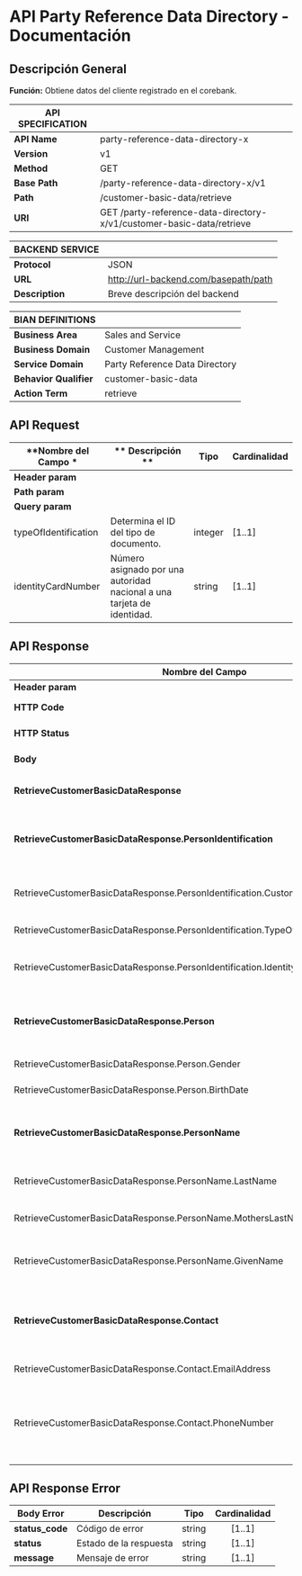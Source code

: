 # API Party Reference Data Directory - Documentación

## Descripción General
**Función:** Obtiene datos del cliente registrado en el corebank.


| **API SPECIFICATION** |                                                                           |
|-----------------------|---------------------------------------------------------------------------|
| **API Name**          | party-reference-data-directory-x                                      |
| **Version**           | v1                                                                            |
| **Method**            | GET                                                                          |
| **Base Path**         | /party-reference-data-directory-x/v1                                     |
| **Path**              | /customer-basic-data/retrieve                                                |
| **URI**               | GET /party-reference-data-directory-x/v1/customer-basic-data/retrieve        |


| **BACKEND SERVICE**|                                         |
|--------------------|-----------------------------------------|
| **Protocol**       | JSON                                    |
| **URL**            | http://url-backend.com/basepath/path    |
| **Description**    | Breve descripción del backend           |



| **BIAN DEFINITIONS**   |                                    |
|------------------------|------------------------------------|
| **Business Area**      | Sales and Service                  |
| **Business Domain**    | Customer Management                |
| **Service Domain**     | Party Reference Data Directory     |
| **Behavior Qualifier** | customer-basic-data                |
| **Action Term**        | retrieve                          |

## API Request

| **Nombre del Campo  *         | ** Descripción **                                                          | **Tipo**    | **Cardinalidad** |
|-------------------------------|----------------------------------------------------------------------------|-------------|------------------|
| **Header param**              |                                                                            |             |                  |
| **Path param**                |                                                                            |             |                  |
| **Query param**               |                                                                            |             |                  |
| typeOfIdentification          | Determina el ID del tipo de documento.                               | integer      | [1..1]           |
| identityCardNumber         | Número asignado por una autoridad nacional a una tarjeta de identidad.   | string      | [1..1]           |




## API Response

| **Nombre del Campo**                                                     | **Descripción**                                                                  | **Tipo**   | **Cardinalidad**  |
|--------------------------------------------------------------------------|----------------------------------------------------------------------------------|:----------:|:-----------------:|
| **Header param**                                                         |                                                                                  |            |                   |
| **HTTP Code**                                                            | Código HTTP de respuesta                                                         | integer    | [1..1]            |
| **HTTP Status**                                                          | Mensaje HTTP de respuesta                                                        | string     | [1..1]            |
| **Body**                                                             | Cuerpo del mensaje de solicitud                                            | object      | [1..1]           |
| **RetrieveCustomerBasicDataResponse**                                             | Objeto con los detalles de contacto del cliente.                       | object    | [1..1]           |
| **RetrieveCustomerBasicDataResponse.PersonIdentification**                                     | Objeto que almacena información relacionada al cliente.                      | object    | [1..1]           |
| RetrieveCustomerBasicDataResponse.PersonIdentification.CustomerIdentificationNumber | Número único asignado por el banco para identificar al cliente.                                              | integer   | [1..1]           |
| RetrieveCustomerBasicDataResponse.PersonIdentification.TypeOfIdentification           | Determina el ID del tipo de documento.                      | integer      | [1..1]           |
| RetrieveCustomerBasicDataResponse.PersonIdentification.IdentityCardNumber         | Número asignado por una autoridad nacional a una tarjeta de identidad.   | string      | [1..1]           |
| **RetrieveCustomerBasicDataResponse.Person**                                     | Objeto que almacena información relacionada al cliente.                      | object    | [1..1]           |
| RetrieveCustomerBasicDataResponse.Person.Gender | Especifica el género de la persona.                                 | integer   | [1..1]           |
| RetrieveCustomerBasicDataResponse.Person.BirthDate | Fecha en la que nace una persona.                    | string   | [1..1]           |
| **RetrieveCustomerBasicDataResponse.PersonName**                                     | Objeto que almacena información relacionada al cliente.                      | object    | [1..1]           |
| RetrieveCustomerBasicDataResponse.PersonName.LastName | Determina el apellido paterno de la persona.                                    | string   | [1..1]           |
| RetrieveCustomerBasicDataResponse.PersonName.MothersLastName | Determina el apellido materno de la persona.                                  | string   | [1..1]           |
| RetrieveCustomerBasicDataResponse.PersonName.GivenName | Determina el primer nombre o nombres dados de la persona.                                | string   | [1..1]           |
| **RetrieveCustomerBasicDataResponse.Contact**                                     | Objeto que almacena información de contacto relacionada al cliente.                  | object    | [1..1]           |
| RetrieveCustomerBasicDataResponse.Contact.EmailAddress | Dirección de correo electrónico.                                  | string   | [1..1]           |
| RetrieveCustomerBasicDataResponse.Contact.PhoneNumber | Colección de información que identifica un número de teléfono, según lo definido por los servicios de telecomunicaciones.                               | string   | [1..1]           |


## API Response Error

| **Body Error**       | **Descripción**                              | **Tipo** | **Cardinalidad** |
|----------------------|----------------------------------------------|:--------:|:----------------:|
| **status_code**      | Código de error                              | string   | [1..1]           |
| **status**           | Estado de la respuesta                       | string   | [1..1]           |
| **message**          | Mensaje de error                             | string   | [1..1]           |